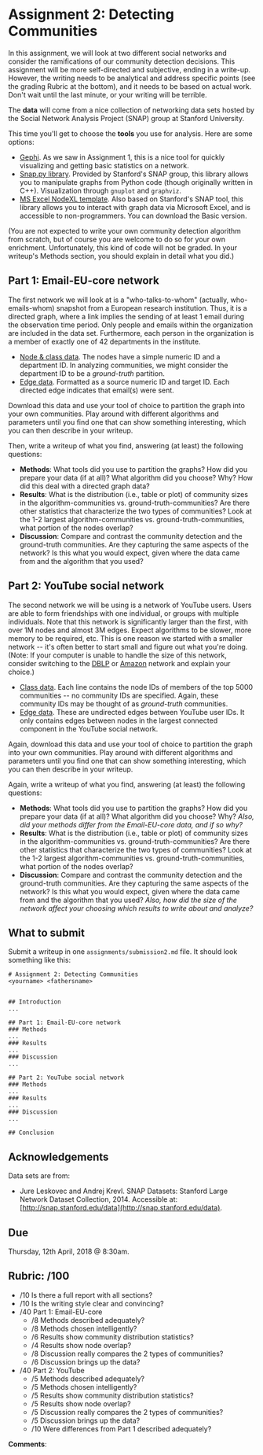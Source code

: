 # Assignment 2: Detecting Communities

In this assignment, we will look at two different social networks and consider the ramifications of our community detection decisions. This assignment will be more self-directed and subjective, ending in a write-up. However, the writing needs to be analytical and address specific points (see the grading Rubric at the bottom), and it needs to be based on actual work. Don't wait until the last minute, or your writing will be terrible.

The **data** will come from a nice collection of networking data sets hosted by the Social Network Analysis Project (SNAP) group at Stanford University.

This time you'll get to choose the **tools** you use for analysis. Here are some options:
* [Gephi](https://gephi.org/users/download/). As we saw in Assignment 1, this is a nice tool for quickly visualizing and getting basic statistics on a network.
* [Snap.py library](http://snap.stanford.edu/snappy/index.html#download). Provided by Stanford's SNAP group, this library allows you to manipulate graphs from Python code (though originally written in C++). Visualization through `gnuplot` and `graphviz`.
* [MS Excel NodeXL template](https://archive.codeplex.com/?p=nodexl). Also based on Stanford's SNAP tool, this library allows you to interact with graph data via Microsoft Excel, and is accessible to non-programmers. You can download the Basic version.

(You are not expected to write your own community detection algorithm from scratch, but of course you are welcome to do so for your own enrichment. Unfortunately, this kind of code will not be graded. In your writeup's Methods section, you should explain in detail what you did.)


## Part 1: Email-EU-core network
The first network we will look at is a "who-talks-to-whom" (actually, who-emails-whom) snapshot from a European research institution.  Thus, it is a directed graph, where a link implies the sending of at least 1 email during the observation time period. Only people and emails within the organization are included in the data set. Furthermore, each person in the organization is a member of exactly one of 42 departments in the institute.
* [Node & class data](http://snap.stanford.edu/data/email-Eu-core-department-labels.txt.gz). The nodes have a simple numeric ID and a department ID. In analyzing communities, we might consider the department ID to be a _ground-truth_ partition.
* [Edge data](http://snap.stanford.edu/data/email-Eu-core.txt.gz). Formatted as a source numeric ID and target ID. Each directed edge indicates that email(s) were sent.

Download this data and use your tool of choice to partition the graph into your own communities. Play around with different algorithms and parameters until you find one that can show something interesting, which you can then describe in your writeup.

Then, write a writeup of what you find, answering (at least) the following questions:
* **Methods**: What tools did you use to partition the graphs? How did you prepare your data (if at all)? What algorithm did you choose? Why? How did this deal with a directed graph data?
* **Results**: What is the distribution (i.e., table or plot) of community sizes in the algorithm-communities vs. ground-truth-communities? Are there other statistics that characterize the two types of communities? Look at the 1-2 largest algorithm-communities vs. ground-truth-communities, what portion of the nodes overlap? 
* **Discussion**: Compare and contrast the community detection and the ground-truth communities. Are they capturing the same aspects of the network? Is this what you would expect, given where the data came from and the algorithm that you used?



## Part 2: YouTube social network
The second network we will be using is a network of YouTube users. Users are able to form friendships with one individual, or groups with multiple individuals. Note that this network is significantly larger than the first, with over 1M nodes and almost 3M edges. Expect algorithms to be slower, more memory to be required, etc. This is one reason we started with a smaller network -- it's often better to start small and figure out what you're doing. (Note: If your computer is unable to handle the size of this network, consider switching to the [DBLP](http://snap.stanford.edu/data/com-DBLP.html) or [Amazon](http://snap.stanford.edu/data/com-Amazon.html) network and explain your choice.)
* [Class data](http://snap.stanford.edu/data/bigdata/communities/com-youtube.top5000.cmty.txt.gz). Each line contains the node IDs of members of the top 5000 communities -- no community IDs are specified. Again, these community IDs may be thought of as _ground-truth_ communities.
* [Edge data](http://snap.stanford.edu/data/bigdata/communities/com-youtube.ungraph.txt.gz). These are undirected edges between YouTube user IDs. It only contains edges between nodes in the largest connected component in the YouTube social network.

Again, download this data and use your tool of choice to partition the graph into your own communities. Play around with different algorithms and parameters until you find one that can show something interesting, which you can then describe in your writeup.

Again, write a writeup of what you find, answering (at least) the following questions:
* **Methods**: What tools did you use to partition the graphs? How did you prepare your data (if at all)? What algorithm did you choose? Why? _Also, did your methods differ from the Email-EU-core data, and if so why?_
* **Results**: What is the distribution (i.e., table or plot) of community sizes in the algorithm-communities vs. ground-truth-communities? Are there other statistics that characterize the two types of communities? Look at the 1-2 largest algorithm-communities vs. ground-truth-communities, what portion of the nodes overlap?
* **Discussion**: Compare and contrast the community detection and the ground-truth communities. Are they capturing the same aspects of the network? Is this what you would expect, given where the data came from and the algorithm that you used? _Also, how did the size of the network affect your choosing which results to write about and analyze?_


## What to submit
Submit a writeup in one `assignments/submission2.md` file. It should look something like this:
```
# Assignment 2: Detecting Communities
<yourname> <fathersname>


## Introduction
...

## Part 1: Email-EU-core network
### Methods
...
### Results
...
### Discussion
...

## Part 2: YouTube social network
### Methods
...
### Results
...
### Discussion
...

## Conclusion
```



## Acknowledgements
Data sets are from:
* Jure Leskovec and Andrej Krevl. SNAP Datasets: Stanford Large Network Dataset Collection, 2014. Accessible at: [http://snap.stanford.edu/data](http://snap.stanford.edu/data).
<!-- * J. Yang and J. Leskovec. Defining and Evaluating Network Communities based on Ground-truth. ICDM, 2012. -->
<!-- * Hao Yin, Austin R. Benson, Jure Leskovec, and David F. Gleich. "Local Higher-order Graph Clustering." In Proceedings of the 23rd ACM SIGKDD International Conference on Knowledge Discovery and Data Mining. 2017. -->
<!-- * J. Leskovec, J. Kleinberg and C. Faloutsos. Graph Evolution: Densification and Shrinking Diameters. ACM Transactions on Knowledge Discovery from Data (ACM TKDD), 1(1), 2007. -->
<!-- The community detection algorithm is from: -->
<!-- * Blondel VD, Guillaume JL, Lambiotte R, Lefebvre E. Fast unfolding of communities in large networks. Journal of statistical mechanics: theory and experiment. 2008 Oct 9;2008(10):P10008. -->


## Due
Thursday, 12th April, 2018 @ 8:30am.

## Rubric: /100

* /10 Is there a full report with all sections?
* /10 Is the writing style clear and convincing?
* /40 Part 1: Email-EU-core
    * /8 Methods described adequately?
    * /8 Methods chosen intelligently?
    * /6 Results show community distribution statistics?
    * /4 Results show node overlap?
    * /8 Discussion really compares the 2 types of communities?
    * /6 Discussion brings up the data?
* /40 Part 2: YouTube
    * /5 Methods described adequately?
    * /5 Methods chosen intelligently?
    * /5 Results show community distribution statistics?
    * /5 Results show node overlap?
    * /5 Discussion really compares the 2 types of communities?
    * /5 Discussion brings up the data?
    * /10 Were differences from Part 1 described adequately?

**Comments**:


